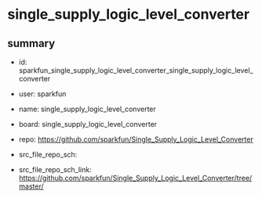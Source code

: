 # single_supply_logic_level_converter
 
## summary 
* id: sparkfun_single_supply_logic_level_converter_single_supply_logic_level_converter
* user: sparkfun
* name: single_supply_logic_level_converter
* board: single_supply_logic_level_converter
* repo: https://github.com/sparkfun/Single_Supply_Logic_Level_Converter



* src_file_repo_sch: 
* src_file_repo_sch_link: https://github.com/sparkfun/Single_Supply_Logic_Level_Converter/tree/master/




